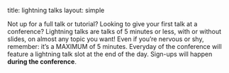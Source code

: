 title: lightning talks
layout: simple

Not up for a full talk or tutorial? Looking to give your first talk at a conference? Lightning talks are talks of 5 minutes or less, with or without slides, on almost any topic you want! Even if you’re nervous or shy, remember: it’s a MAXIMUM of 5 minutes. Everyday of the conference will feature a lightning talk slot at the end of the day. Sign-ups will happen **during the conference**.
